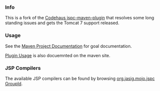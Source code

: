 ### Info
This is a fork of the [Codehaus jspc-maven-plugin](http://mojo.codehaus.org/jspc/jspc-maven-plugin/) that resolves some long standing issues and gets the Tomcat 7 support released.

### Usage
See the [Maven Project Documentation](http://developer.jasig.org/projects/jspc-maven-plugin/2.0.0/jspc-maven-plugin/plugin-info.html) for goal documentation.

[Plugin Usage](http://developer.jasig.org/projects/jspc-maven-plugin/2.0.0/jspc-maven-plugin/usage.html) is also docuemnted on the maven site.

### JSP Compilers
The available JSP compilers can be found by browsing [org.jasig.mojo.jspc GroupId](http://search.maven.org/#search%7Cga%7C1%7Cg%3A%22org.jasig.mojo.jspc%22).

